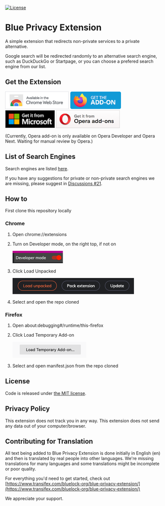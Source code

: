 [![License](https://img.shields.io/github/license/bluelockorg/Blue-Privacy-Extension)](LICENSE)

# Blue Privacy Extension

A simple extension that redirects non-private services to a private alternative.

Google search will be redirected randomly to an alternative search engine, such as DuckDuckGo or Startpage, or you can choose a prefered search engine from our list.

## Get the Extension

[![Available in the Chrome Web Store](./assets/readme-ss/chrome-badge.png)](https://chrome.google.com/webstore/detail/blue-privacy-extention/dejffacfngabcgldjbfildemnmnmkfbo) [![Get on Add-on](./assets/readme-ss/firefox-badge.png)](https://addons.mozilla.org/addon/blue-privacy-extention/) [![Get it from Microsoft](./assets/readme-ss/edge-badge.png)](https://microsoftedge.microsoft.com/addons/detail/blue-privacy-extension/ebbgkcifnlbbjkpngpiopknaglappcbc) [![Get it from Opera add-ons](./assets/readme-ss/opera-badge.png)](https://addons.opera.com/en/extensions/details/blue-privacy-extension/)

(Currently, Opera add-on is only available on Opera Developer and Opera Next. Waiting for manual review by Opera.)

## List of Search Engines

Search engines are listed [here](https://github.com/bluelockorg/Blue-Privacy-Extension/wiki/List-of-Private-and-Non-Private-Search-Engines).

If you have any suggestions for private or non-private search engines we are missing, please suggest in [Discussions #21](https://github.com/bluelockorg/Blue-Privacy-Extension/discussions/21).

## How to

First clone this repository locally

### Chrome

1. Open chrome://extensions

2. Turn on Developer mode, on the right top, if not on

   ![Developer Mode](/assets/readme-ss/dev-mode.png)

3. Click Load Unpacked

   ![Load Unpacked](/assets/readme-ss/load-unpacked.png)

4. Select and open the repo cloned

### Firefox

1. Open about:debugging#/runtime/this-firefox

2. Click Load Temporary Add-on

   ![Load Temporary Add-on](/assets/readme-ss/load-temp-addon.png)

3. Select and open manifest.json from the repo cloned

## License

Code is released under [the MIT license](LICENSE).

## Privacy Policy

This extension does not track you in any way. This extension does not send any data out of your computer/browser.

## Contributing for Translation

All text being added to Blue Privacy Extension is done initially in English (en) and then is translated by real people into other languages. We're missing translations for many languages and some translations might be incomplete or poor quality.

For everything you'd need to get started, check out [https://www.transifex.com/bluelock-org/blue-privacy-extension/](https://www.transifex.com/bluelock-org/blue-privacy-extension/)

We appreciate your support.
